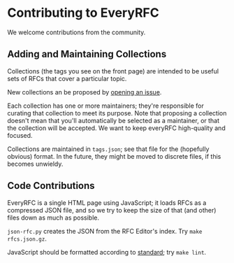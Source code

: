 # Contributing to EveryRFC

We welcome contributions from the community.


## Adding and Maintaining Collections

Collections (the tags you see on the front page) are intended to be useful sets
of RFCs that cover a particular topic.

New collections an be proposed by [opening an
issue](https://github.com/EveryRFC/everyRFC/issues/new?template=Custom.md).

Each collection has one or more maintainers; they're responsible for curating that collection to
meet its purpose. Note that proposing a collection doesn't mean that you'll automatically be
selected as a maintainer, or that the collection will be accepted. We want to keep everyRFC
high-quality and focused.

Collections are maintained in `tags.json`; see that file for the (hopefully obvious) format. In the
future, they might be moved to discrete files, if this becomes unwieldy.



## Code Contributions

EveryRFC is a single HTML page using JavaScript; it loads RFCs as a compressed JSON file, and so we
try to keep the size of that (and other) files down as much as possible.

`json-rfc.py` creates the JSON from the RFC Editor's index. Try `make rfcs.json.gz`.

JavaScript should be formatted according to
[standard](https://github.com/standard/standard); try `make lint`.

